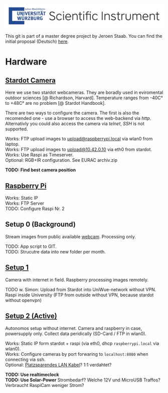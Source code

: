 ![Logo](./extra/Sticker_UniWue-Scientific-Instrument.jpg)

This git is part of a master degree project by Jeroen Staab. You can find the initial proposal (Deutsch) [here](./extra/STAAB_Proposal_AutomatisiertPassantenZählen.pdf).

# Hardware

## [Stardot Camera](./stardot/README.md)
Here we use two stardot webcameras. They are boradly used in eviromental outdoor sciences [@ Richardson, Harvard]. Temperature ranges from -40C° to +48C° are no problem [@ Stardot Handbook].  

There are two ways to configure the camera. The first is also the recomended one - use a browser to access the web-backend via *http*. Alternativly you could also access the camera via *telnet*, *SSH* is not supported.

Works: FTP upload images to upload@raspberrypi.local via wlan0 from laptop.  
Works: FTP upload images to upload@10.42.0.10 via eth0 from stardot.  
Works: Use Raspi as Timeserver.  
Optional: RGB+IR configuration. See EURAC archiv.zip  

**TODO: Find best camera position**

## [Raspberry Pi](./raspberry/README.md)
Works: Static IP  
Works: FTP Server  
TODO: Configure Raspi Nr. 2


## Setup 0 (Background)
Stream images from public available [webcam](http://webcam.rockenstein.de/cam1g.jpg). Processing only.

TODO: App script to GIT.  
TODO: Strucutre data into new folder per month.

## [Setup 1](./1_setup/README.md)
Camera with internet in field. Raspberry processing images remotely.  

TODO w. Simon: Upload from Stardot into UniWue-network without VPN. Raspi inside University (FTP from outside without VPN, because stardot without openvpn)


## [Setup 2 (Active)](./2_setup/README.md)
Autonomos setup without internet. Camera and raspberry in case, powersupply only. Collect data peridically (SD-Card / FTP in wlan0).  

Works: Static IP form stardot + raspi (via eth0, dhcp `raspberrypi.local` via wlan0).  
Works: Configure cameras by port forwaring to `localhost:8080` when connecting via ssh.  
Optional: [Platzsparendes LAN Kabel](https://www.conrad.de/de/rj45-netzwerk-anschlusskabel-cat-5e-sftp-050-m-grau-delock-1298118.html)? 1:1 verdahtet?

**TODO: Use realtimeclock**  
**TODO: Use Solar-Power** Strombedarf? Welche 12V und MicroUSB Traffos?  
Verbraucht RaspiCam weniger Strom?
